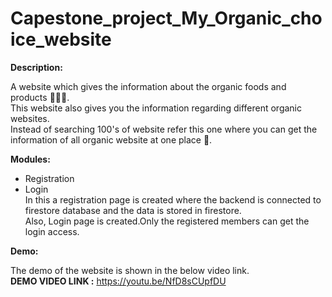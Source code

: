 # Capestone_project_My_Organic_choice_website
**Description:**<br/>

A website which gives the information about the organic foods and products :leafy_green::apple::broccoli:.<br/>
This website also gives you the information regarding different organic websites.<br/>
Instead of searching 100's of website refer this one where you can get the information of all organic website at one place :slightly_smiling_face:.<br/>

**Modules:**
- Registration 
- Login<br/>
In this a registration page is created where the backend is connected to firestore database and the data is stored in firestore.<br/>
Also, Login page is created.Only the registered members can get the login access.<br/>

**Demo:**<br/>

The demo of the website is shown in the below video link.<br/>
**DEMO VIDEO LINK :** https://youtu.be/NfD8sCUpfDU
